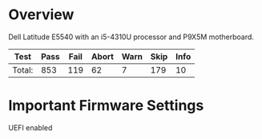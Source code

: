 # Overview

Dell Latitude E5540 with an i5-4310U processor and P9X5M motherboard.

| Test           |Pass |Fail |Abort|Warn |Skip |Info |
|----------------|-----|-----|-----|-----|-----|-----|
| Total:         |  853|  119|   62|    7|  179|   10|

# Important Firmware Settings

UEFI enabled
